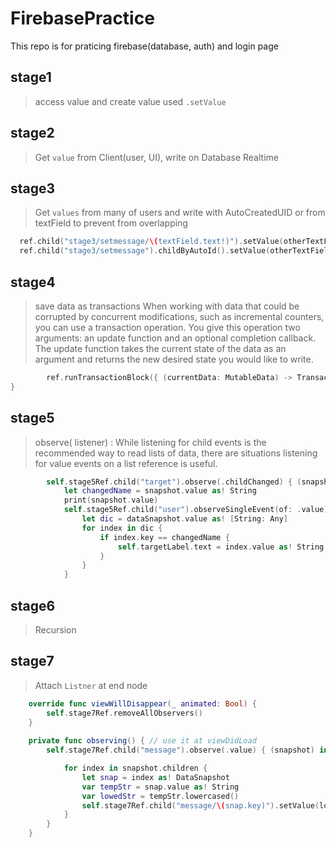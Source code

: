 # FirebasePractice
This repo is for praticing firebase(database, auth) and login page 

## stage1 
> access value and create value
> used ```.setValue```

## stage2
> Get ```value``` from Client(user, UI), write on Database Realtime

## stage3 
> Get ``` values ``` from many of users and write with AutoCreatedUID or from textField to prevent from overlapping
``` Swift
  ref.child("stage3/setmessage/\(textField.text!)").setValue(otherTextField.text)
  ref.child("stage3/setmessage").childByAutoId().setValue(otherTextField.text)
``` 
## stage4
> save data as transactions When working with data that could be corrupted by concurrent modifications, such as incremental counters, you can use a transaction operation. You give this operation two arguments: an update function and an optional completion callback. The update function takes the current state of the data as an argument and returns the new desired state you would like to write.

``` Swift
        ref.runTransactionBlock({ (currentData: MutableData) -> TransactionResult in
}
```

## stage5
> observe( listener) : While listening for child events is the recommended way to read lists of data, there are situations listening for value events on a list reference is useful.
``` Swift
        self.stage5Ref.child("target").observe(.childChanged) { (snapshot) in
            let changedName = snapshot.value as! String
            print(snapshot.value)
            self.stage5Ref.child("user").observeSingleEvent(of: .value) { (dataSnapshot) in
                let dic = dataSnapshot.value as! [String: Any]
                for index in dic {
                    if index.key == changedName {
                        self.targetLabel.text = index.value as! String
                    }
                }
            }
```

## stage6
> Recursion

## stage7
> Attach  ``` Listner ``` at end node
``` Swift
    override func viewWillDisappear(_ animated: Bool) {
        self.stage7Ref.removeAllObservers()
    }
    
    private func observing() { // use it at viewDidLoad
        self.stage7Ref.child("message").observe(.value) { (snapshot) in

            for index in snapshot.children {
                let snap = index as! DataSnapshot
                var tempStr = snap.value as! String
                var lowedStr = tempStr.lowercased()
                self.stage7Ref.child("message/\(snap.key)").setValue(lowedStr)
            }
        }
    }
```
